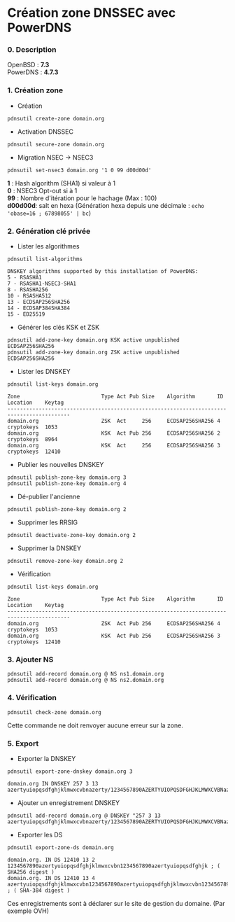 Création zone DNSSEC avec PowerDNS
===

### 0. Description
OpenBSD : **7.3**   
PowerDNS : **4.7.3**   

### 1. Création zone
- Création
```shell
pdnsutil create-zone domain.org
```

-  Activation DNSSEC
```shell
pdnsutil secure-zone domain.org
```

- Migration NSEC -> NSEC3
```shell
pdnsutil set-nsec3 domain.org '1 0 99 d00d00d'
```
**1** : Hash algorithm (SHA1) si valeur à 1  
**0** : NSEC3 Opt-out si à 1  
**99** : Nombre d'itération pour le hachage (Max : 100)  
**d00d00d**: salt en hexa  (Génération hexa depuis une décimale : `echo 'obase=16 ; 67898055' | bc`)

### 2. Génération clé privée

- Lister les algorithmes
```shell
pdnsutil list-algorithms

DNSKEY algorithms supported by this installation of PowerDNS:
5 - RSASHA1
7 - RSASHA1-NSEC3-SHA1
8 - RSASHA256
10 - RSASHA512
13 - ECDSAP256SHA256
14 - ECDSAP384SHA384
15 - ED25519
```

- Générer les clés KSK et ZSK
```shell
pdnsutil add-zone-key domain.org KSK active unpublished ECDSAP256SHA256
pdnsutil add-zone-key domain.org ZSK active unpublished ECDSAP256SHA256
```

- Lister les DNSKEY
```shell
pdnsutil list-keys domain.org

Zone                          Type Act Pub Size    Algorithm       ID   Location    Keytag
------------------------------------------------------------------------------------------
domain.org                    ZSK  Act     256     ECDSAP256SHA256 4    cryptokeys  1053
domain.org                    KSK  Act Pub 256     ECDSAP256SHA256 2    cryptokeys  8964
domain.org                    KSK  Act     256     ECDSAP256SHA256 3    cryptokeys  12410
```

- Publier les nouvelles DNSKEY
```shell
pdnsutil publish-zone-key domain.org 3
pdnsutil publish-zone-key domain.org 4
```

- Dé-publier l'ancienne
```shell
pdnsutil publish-zone-key domain.org 2
```

- Supprimer les RRSIG
```
pdnsutil deactivate-zone-key domain.org 2
```

- Supprimer la DNSKEY
```shell
pdnsutil remove-zone-key domain.org 2
```

- Vérification
```shell
pdnsutil list-keys domain.org

Zone                          Type Act Pub Size    Algorithm       ID   Location    Keytag
------------------------------------------------------------------------------------------
domain.org                    ZSK  Act Pub 256     ECDSAP256SHA256 4    cryptokeys  1053
domain.org                    KSK  Act Pub 256     ECDSAP256SHA256 3    cryptokeys  12410
```

### 3. Ajouter NS

```shell
pdnsutil add-record domain.org @ NS ns1.domain.org
pdnsutil add-record domain.org @ NS ns2.domain.org
```

### 4. Vérification

```shell
pdnsutil check-zone domain.org
```
Cette commande ne doit renvoyer aucune erreur sur la zone.

### 5. Export

- Exporter la DNSKEY
```shell
pdnsutil export-zone-dnskey domain.org 3

domain.org IN DNSKEY 257 3 13 azertyuiopqsdfghjklmwxcvbnazerty/1234567890AZERTYUIOPQSDFGHJKLMWXCVBNazertyuiopqsdfghj==
```

- Ajouter un enregistrement DNSKEY
```shell
pdnsutil add-record domain.org @ DNSKEY "257 3 13 azertyuiopqsdfghjklmwxcvbnazerty/1234567890AZERTYUIOPQSDFGHJKLMWXCVBNazertyuiopqsdfghj=="
```

- Exporter les DS
```shell
pdnsutil export-zone-ds domain.org

domain.org. IN DS 12410 13 2 1234567890azertyuiopqsdfghjklmwxcvbn1234567890azertyuiopqsdfghjk ; ( SHA256 digest )
domain.org. IN DS 12410 13 4 azertyuiopqsdfghjklmwxcvbn1234567890azertyuiopqsdfghjklmwxcvbn1234567890azertyuiopqsdfghjklmwxcv ; ( SHA-384 digest )
```

Ces enregistrements sont à déclarer sur le site de gestion du domaine. (Par exemple OVH)
